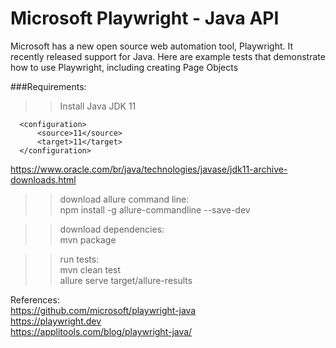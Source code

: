 # Microsoft Playwright - Java API

Microsoft has a new open source web automation tool, Playwright. It recently released support for Java. Here are example tests that demonstrate how to use Playwright, including creating Page Objects  


###Requirements:  
>> Install Java JDK 11  
```  
  <configuration>  
      <source>11</source>  
      <target>11</target>  
  </configuration>  
```  
https://www.oracle.com/br/java/technologies/javase/jdk11-archive-downloads.html  

>> download allure command line:  
npm install -g allure-commandline --save-dev  

>> download dependencies:  
mvn package  

>> run tests:  
mvn clean test  
allure serve target/allure-results  


References:  
https://github.com/microsoft/playwright-java  
https://playwright.dev  
https://applitools.com/blog/playwright-java/  
